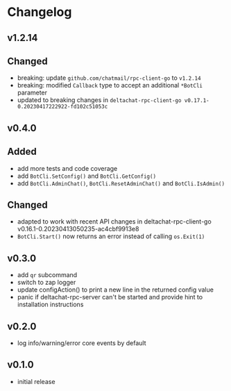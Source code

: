 # Changelog

## v1.2.14

## Changed

- breaking: update `github.com/chatmail/rpc-client-go` to `v1.2.14`
- breaking: modified `Callback` type to accept an additional `*BotCli` parameter
- updated to breaking changes in `deltachat-rpc-client-go v0.17.1-0.20230417222922-fd102c51053c`

## v0.4.0

## Added

- add more tests and code coverage
- add `BotCli.SetConfig()` and `BotCli.GetConfig()`
- add `BotCli.AdminChat()`, `BotCli.ResetAdminChat()` and `BotCli.IsAdmin()`

## Changed

- adapted to work with recent API changes in deltachat-rpc-client-go v0.16.1-0.20230413050235-ac4cbf9913e8
- `BotCli.Start()` now returns an error instead of calling `os.Exit(1)`

## v0.3.0

- add `qr` subcommand
- switch to zap logger
- update configAction() to print a new line in the returned config value
- panic if deltachat-rpc-server can't be started and provide hint to installation instructions

## v0.2.0

- log info/warning/error core events by default

## v0.1.0

- initial release
